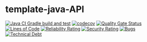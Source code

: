 # template-java-API

[![Java CI Gradle build and test](https://github.com/DaJaime/template-java-API/actions/workflows/gradle-build.yml/badge.svg?branch=main)](https://github.com/DaJaime/template-java-API/actions/workflows/gradle-build.yml)
[![codecov](https://codecov.io/gh/DaJaime/template-java-API/graph/badge.svg?token=JCB7CC5FWP)](https://codecov.io/gh/DaJaime/template-java-API)
[![Quality Gate Status](https://sonarcloud.io/api/project_badges/measure?project=DaJaime_template-java-API&metric=alert_status)](https://sonarcloud.io/summary/new_code?id=DaJaime_template-java-API)
[![Lines of Code](https://sonarcloud.io/api/project_badges/measure?project=DaJaime_template-java-API&metric=ncloc)](https://sonarcloud.io/summary/new_code?id=DaJaime_template-java-API)
[![Reliability Rating](https://sonarcloud.io/api/project_badges/measure?project=DaJaime_template-java-API&metric=reliability_rating)](https://sonarcloud.io/summary/new_code?id=DaJaime_template-java-API)
[![Security Rating](https://sonarcloud.io/api/project_badges/measure?project=DaJaime_template-java-API&metric=security_rating)](https://sonarcloud.io/summary/new_code?id=DaJaime_template-java-API)
[![Bugs](https://sonarcloud.io/api/project_badges/measure?project=DaJaime_template-java-API&metric=bugs)](https://sonarcloud.io/summary/new_code?id=DaJaime_template-java-API)
[![Technical Debt](https://sonarcloud.io/api/project_badges/measure?project=DaJaime_template-java-API&metric=sqale_index)](https://sonarcloud.io/summary/new_code?id=DaJaime_template-java-API)